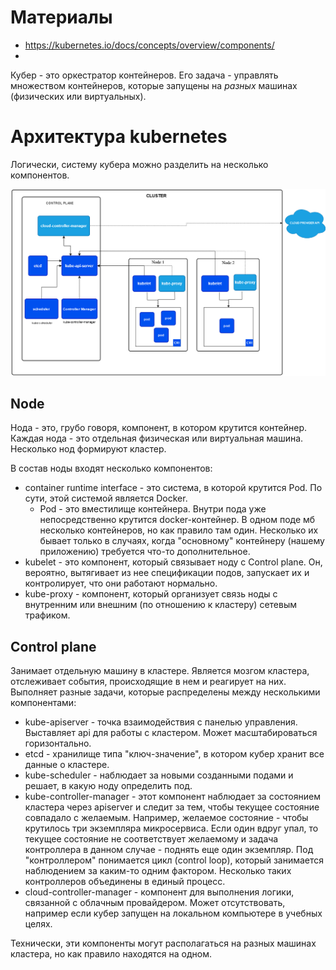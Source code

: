 # Материалы

* https://kubernetes.io/docs/concepts/overview/components/
* 



Кубер - это оркестратор контейнеров. Его задача - управлять множеством контейнеров, которые запущены на *разных* машинах (физических или виртуальных).

# Архитектура kubernetes

Логически, систему кубера можно разделить на несколько компонентов.

![k8s-architecture](img/k8s-architecture.png)

## Node

Нода - это, грубо говоря, компонент, в котором крутится контейнер. Каждая нода - это отдельная физическая или виртуальная машина. Несколько нод формируют кластер.

В состав ноды входят несколько компонентов:

* container runtime interface - это система, в которой крутится Pod. По сути, этой системой является Docker.
  * Pod - это вместилище контейнера. Внутри пода уже непосредственно крутится docker-контейнер. В одном поде мб несколько контейнеров, но как правило там один. Несколько их бывает только в случаях, когда "основному" контейнеру (нашему приложению) требуется что-то дополнительное.
* kubelet - это компонент, который связывает ноду с Control plane. Он, вероятно, вытягивает из нее спецификации подов, запускает их и контролирует, что они работают нормально.
* kube-proxy - компонент, который организует связь ноды с внутренним или внешним (по отношению к кластеру) сетевым трафиком.



## Control plane

Занимает отдельную машину в кластере. Является мозгом кластера, отслеживает события, происходящие в нем и реагирует на них. Выполняет разные задачи, которые распределены между несколькими компонентами:

* kube-apiserver - точка взаимодействия с панелью управления. Выставляет api для работы с кластером. Может масштабироваться горизонтально.
* etcd - хранилище типа "ключ-значение", в котором кубер хранит все данные о кластере.
* kube-scheduler - наблюдает за новыми созданными подами и решает, в какую ноду определить под.
* kube-controller-manager - этот компонент наблюдает за состоянием кластера через apiserver и следит за тем, чтобы текущее состояние совпадало с желаемым. Например, желаемое состояние - чтобы крутилось три экземпляра микросервиса. Если один вдруг упал, то текущее состояние не соответствует желаемому и задача контроллера в данном случае - поднять еще один экземпляр. Под "контроллером" понимается цикл (control loop), который занимается наблюдением за каким-то одним фактором. Несколько таких контроллеров объединены в единый процесс.
* cloud-controller-manager - компонент для выполнения логики, связанной с облачным провайдером. Может отсутствовать, например если кубер запущен на локальном компьютере в учебных целях.

Технически, эти компоненты могут располагаться на разных машинах кластера, но как правило находятся на одном.